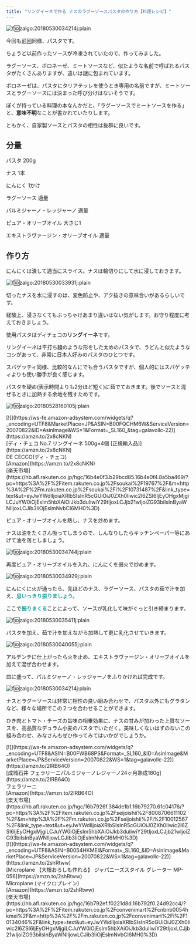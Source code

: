 ```yaml
---
title: "リングイーネで作る ナスのラグーソースパスタの作り方【料理レシピ】"
---
```


![f:id:zalgo:20180530034214j:plain](/img/20180530034214.jpg "f:id:zalgo:20180530034214j:plain")

今回も[前回](_wp_link_placeholder)同様、パスタです。

ちょうど以前作ったソースが冷凍されていたので、作ってみました。

ラグーソース、ボロネーゼ、ミートソースなど、似たような名前で呼ばれるパスタがたくさんありますが、違いは謎に包まれています。

ボロネーゼは、パスタにタリアテッレを使うとき専用の名前ですが、ミートソースとラグーソースには決まった呼び分けはないそうです。

ぼくが持っている料理の本なんかだと、「ラグーソースでミートソースを作る」と、**意味不明**なことが書かれていたりします。

ともかく、自家製ソースとパスタの相性は抜群に良いです。

## 分量

パスタ 200g

ナス 1本

にんにく 1かけ

ラグーソース 適量

パルミジャーノ・レッジャーノ 適量

ピュア・オリーブオイル 大さじ1

エキストラヴァージン・オリーブオイル 適量

## 作り方

にんにくは潰して適当にスライス。ナスは輪切りにして水に浸しておきます。

![f:id:zalgo:20180530033931j:plain](/img/20180530033931.jpg "f:id:zalgo:20180530033931j:plain")

切ったナスを水に浸すのは、変色防止や、アク抜きの意味合いがあるらしいです。

経験上、浸さなくてもぶっちゃけあまり違いはない気がします。お守り程度に考えておきましょう。

使用パスタはディチェコの**リングイーネ**です。

リングイーネは平打ち麺のような形をした太めのパスタで、うどんと似たようなコシがあって、非常に日本人好みのパスタのひとつです。

スパゲッティ同様、比較的なんにでも合うパスタですが、個人的にはスパゲッティよりも使い勝手が良く感じます。

パスタを硬め(表示時間よりも2分ほど短く)に茹でておきます。後でソースと混ぜるときに加熱する余地を残すためです。

![f:id:zalgo:20180528160105j:plain](/img/20180528160105.jpg "f:id:zalgo:20180528160105j:plain")

<div class="kattene">

<div class="kattene__imgpart">[![](https://ws-fe.amazon-adsystem.com/widgets/q?_encoding=UTF8&MarketPlace=JP&ASIN=B00FQCHM6W&ServiceVersion=20070822&ID=AsinImage&WS=1&Format=_SL160_&tag=galavollc-22)](https://amzn.to/2x8cNKN)</div>

<div class="kattene__infopart">

<div class="kattene__title">[ディ・チェコ No.7 リングイーネ 500g×4個 [正規輸入品]](https://amzn.to/2x8cNKN)</div>

<div class="kattene__description">DE CECCO(ディ・チェコ)</div>

<div class="kattene__btns__two">

<div>[Amazon](https://amzn.to/2x8cNKN)</div>

<div>[楽天市場](https://hb.afl.rakuten.co.jp/hgc/16b4e0f3.b29bcd85.16b4e0f4.8a5ba469/?pc=https%3A%2F%2Fitem.rakuten.co.jp%2Fsoukai%2F19767%2F&m=http%3A%2F%2Fm.rakuten.co.jp%2Fsoukai%2Fi%2F10731487%2F&link_type=text&ut=eyJwYWdlIjoiaXRlbSIsInR5cGUiOiJ0ZXh0Iiwic2l6ZSI6IjEyOHgxMjgiLCJuYW0iOjEsIm5hbXAiOiJkb3duIiwiY29tIjoxLCJjb21wIjoiZG93biIsInByaWNlIjoxLCJib3IiOjEsImNvbCI6MH0%3D)</div>

</div>

</div>

</div>

ピュア・オリーブオイルを熱し、ナスを炒めます。

ナスは油をたくさん吸ってしまうので、しんなりしたらキッチンペーパー等にあげて油を落としましょう。

![f:id:zalgo:20180530034744j:plain](/img/20180530034744.jpg "f:id:zalgo:20180530034744j:plain")

再度ピュア・オリーブオイルを入れ、にんにくを弱火で炒めます。

![f:id:zalgo:20180530034929j:plain](/img/20180530034929.jpg "f:id:zalgo:20180530034929j:plain")

にんにくに火が通ったら、先ほどのナス、ラグーソース、パスタの茹で汁を加え、<span style="color: #20a39e;">**思いっきり振りましょう。**</span>

ここで<span style="color: #20a39e;">**振りまくる**</span>ことによって、ソースが乳化して味がぐっと引き締まります。

![f:id:zalgo:20180530035411j:plain](/img/20180530035411.jpg "f:id:zalgo:20180530035411j:plain")

パスタを加え、茹で汁を加えながら加熱して更に乳化させていきます。

![f:id:zalgo:20180530040055j:plain](/img/20180530040055.jpg "f:id:zalgo:20180530040055j:plain")

アルデンテに仕上がったら火を止め、エキストラヴァージン・オリーブオイルを加えて混ぜ合わせます。

皿に盛って、パルミジャーノ・レッジャーノをふりかければ完成です。

![f:id:zalgo:20180530034214j:plain](/img/20180530034214.jpg "f:id:zalgo:20180530034214j:plain")

ナスとラグーソースは非常に相性の良い組み合わせで、パスタ以外にもグラタンなど、様々な場所でこの２つを合わせることができます。

ひき肉とトマト・チーズの旨味の相乗効果に、ナスの甘みが加わった上質なソースを、高品質なデュラム小麦のパスタでいただく。美味しくないはずのないこの組み合わせ、みなさんもぜひ作ってみてはいかがでしょうか。

<div class="kattene">

<div class="kattene__imgpart">[![](https://ws-fe.amazon-adsystem.com/widgets/q?_encoding=UTF8&ASIN=B00FWB68PS&Format=_SL160_&ID=AsinImage&MarketPlace=JP&ServiceVersion=20070822&WS=1&tag=galavollc-22)](https://amzn.to/2IRB64O)</div>

<div class="kattene__infopart">

<div class="kattene__title">[成城石井 フェラリーニパルミジャーノレジャーノ24ヶ月熟成180g](https://amzn.to/2IRB64O)</div>

<div class="kattene__description">フェラリーニ</div>

<div class="kattene__btns__two">

<div>[Amazon](https://amzn.to/2IRB64O)</div>

<div>[楽天市場](https://hb.afl.rakuten.co.jp/hgc/16b7926f.384de1b1.16b79270.61c04176/?pc=https%3A%2F%2Fitem.rakuten.co.jp%2Fseijoishii%2F8008706611102%2F&m=http%3A%2F%2Fm.rakuten.co.jp%2Fseijoishii%2Fi%2F10012567%2F&link_type=text&ut=eyJwYWdlIjoiaXRlbSIsInR5cGUiOiJ0ZXh0Iiwic2l6ZSI6IjEyOHgxMjgiLCJuYW0iOjEsIm5hbXAiOiJkb3duIiwiY29tIjoxLCJjb21wIjoiZG93biIsInByaWNlIjowLCJib3IiOjEsImNvbCI6MH0%3D)</div>

</div>

</div>

</div>

<div class="kattene">

<div class="kattene__imgpart">[![](https://ws-fe.amazon-adsystem.com/widgets/q?_encoding=UTF8&ASIN=B0054HKMEI&Format=_SL160_&ID=AsinImage&MarketPlace=JP&ServiceVersion=20070822&WS=1&tag=galavollc-22)](https://amzn.to/2shRtww)</div>

<div class="kattene__infopart">

<div class="kattene__title">[Microplane 【大根おろしも作れる】 ジャパニーズスタイル グレーター MP-056](https://amzn.to/2shRtww)</div>

<div class="kattene__description">Microplane (マイクロプレイン)</div>

<div class="kattene__btns__two">

<div>[Amazon](https://amzn.to/2shRtww)</div>

<div>[楽天市場](https://hb.afl.rakuten.co.jp/hgc/16b792ef.f0221d8d.16b792f0.24d92cc4/?pc=https%3A%2F%2Fitem.rakuten.co.jp%2Fconvenimart%2Fcnbnb0054hkmei%2F&m=http%3A%2F%2Fm.rakuten.co.jp%2Fconvenimart%2Fi%2F10134046%2F&link_type=text&ut=eyJwYWdlIjoiaXRlbSIsInR5cGUiOiJ0ZXh0Iiwic2l6ZSI6IjEyOHgxMjgiLCJuYW0iOjEsIm5hbXAiOiJkb3duIiwiY29tIjoxLCJjb21wIjoiZG93biIsInByaWNlIjowLCJib3IiOjEsImNvbCI6MH0%3D)</div>

</div>

</div>

</div>